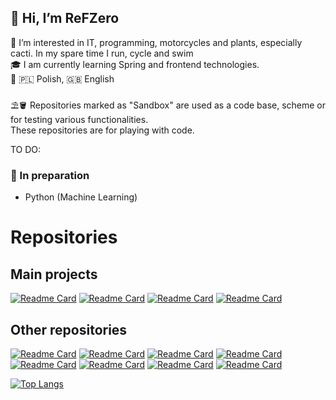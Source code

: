 👋 Hi, I’m ReFZero </br>
 -
 👀 I’m interested in IT, programming, motorcycles and plants, especially cacti. In my spare time I run, cycle and swim</br>
 🎓 I am currently learning Spring and frontend technologies. </br>
 💬 🇵🇱 Polish, 🇬🇧 English</br>
 </br>
 ⛱️🪣 Repositories marked as "Sandbox" are used as a code base, scheme or for testing various functionalities. </br>
 These repositories are for playing with code. </br>
 
 TO DO: </br>
### 📝  In preparation
- Python (Machine Learning)

# Repositories

## Main projects
[![Readme Card](https://github-readme-stats.vercel.app/api/pin/?username=refzero&repo=Flashcards)](https://github.com/ReFZero/Flashcards) [![Readme Card](https://github-readme-stats.vercel.app/api/pin/?username=refzero&repo=Flashcards-Website)](https://github.com/ReFZero/Flashcards-Website)
[![Readme Card](https://github-readme-stats.vercel.app/api/pin/?username=refzero&repo=Fiszki-polsko-norweskie-app)](https://github.com/ReFZero/Fiszki-polsko-norweskie-app) [![Readme Card](https://github-readme-stats.vercel.app/api/pin/?username=refzero&repo=Fiszki-strona-internetowa)](https://github.com/ReFZero/Fiszki-strona-internetowa)

## Other repositories
[![Readme Card](https://github-readme-stats.vercel.app/api/pin/?username=refzero&repo=Fiszki-polsko-norweskie-ConverterArrayToJSON)](https://github.com/ReFZero/Fiszki-polsko-norweskie-ConverterArrayToJSON) [![Readme Card](https://github-readme-stats.vercel.app/api/pin/?username=refzero&repo=Docker)](https://github.com/ReFZero/Docker)
[![Readme Card](https://github-readme-stats.vercel.app/api/pin/?username=refzero&repo=Sandbox-Hibernate)](https://github.com/ReFZero/Sandbox-Hibernate) [![Readme Card](https://github-readme-stats.vercel.app/api/pin/?username=refzero&repo=Sandbox-REST-API)](https://github.com/ReFZero/Sandbox-REST-API) [![Readme Card](https://github-readme-stats.vercel.app/api/pin/?username=refzero&repo=Sandbox-Spring-Security)](https://github.com/ReFZero/Sandbox-Spring-Security)
[![Readme Card](https://github-readme-stats.vercel.app/api/pin/?username=refzero&repo=Sandbox-Java-App)](https://github.com/ReFZero/Sandbox-Java-App) [![Readme Card](https://github-readme-stats.vercel.app/api/pin/?username=refzero&repo=Sandbox-RabbitMQ)](https://github.com/ReFZero/Sandbox-RabbitMQ)
[![Readme Card](https://github-readme-stats.vercel.app/api/pin/?username=refzero&repo=Sandbox-JavaScript-App)](https://github.com/ReFZero/Sandbox-JavaScript-App)

[![Top Langs](https://github-readme-stats.vercel.app/api/top-langs/?username=ReFZero)](https://github.com/anuraghazra/github-readme-stats)
